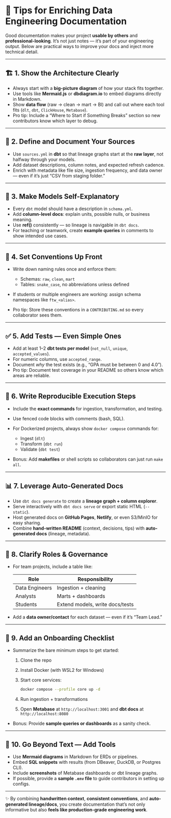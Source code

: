# 📘 Tips for Enriching Data Engineering Documentation

Good documentation makes your project **usable by others** and **professional-looking**. It’s not just notes — it’s part of your engineering output. Below are practical ways to improve your docs and inject more technical detail.

---

## 🏗️ 1. Show the Architecture Clearly

* Always start with a **big-picture diagram** of how your stack fits together.
* Use tools like **Mermaid.js** or **dbdiagram.io** to embed diagrams directly in Markdown.
* Show **data flow** (raw → clean → mart → BI) and call out where each tool fits (`dlt`, `dbt`, `ClickHouse`, `Metabase`).
* Pro tip: Include a “Where to Start if Something Breaks” section so new contributors know which layer to debug.

---

## 📂 2. Define and Document Your Sources

* Use `sources.yml` in **dbt** so that lineage graphs start at the **raw layer**, not halfway through your models.
* Add dataset descriptions, column notes, and expected refresh cadence.
* Enrich with metadata like file size, ingestion frequency, and data owner — even if it’s just “CSV from staging folder.”

---

## 🧩 3. Make Models Self-Explanatory

* Every `dbt` model should have a description in `schema.yml`.
* Add **column-level docs**: explain units, possible nulls, or business meaning.
* Use **ref()** consistently — so lineage is navigable in `dbt docs`.
* For teaching or teamwork, create **example queries** in comments to show intended use cases.

---

## 📝 4. Set Conventions Up Front

* Write down naming rules once and enforce them:

  * Schemas: `raw`, `clean`, `mart`
  * Tables: `snake_case`, no abbreviations unless defined
* If students or multiple engineers are working: assign schema namespaces like `ftw_<alias>`.
* Pro tip: Store these conventions in a `CONTRIBUTING.md` so every collaborator sees them.

---

## ✅ 5. Add Tests — Even Simple Ones

* Add at least 1–2 **dbt tests per model** (`not_null`, `unique`, `accepted_values`).
* For numeric columns, use `accepted_range`.
* Document *why* the test exists (e.g., “GPA must be between 0 and 4.0”).
* Pro tip: Document test coverage in your README so others know which areas are reliable.

---

## 🔗 6. Write Reproducible Execution Steps

* Include the **exact commands** for ingestion, transformation, and testing.
* Use fenced code blocks with comments (bash, SQL).
* For Dockerized projects, always show `docker compose` commands for:

  * Ingest (`dlt`)
  * Transform (`dbt run`)
  * Validate (`dbt test`)
* Bonus: Add **makefiles** or shell scripts so collaborators can just run `make all`.

---

## 📊 7. Leverage Auto-Generated Docs

* Use `dbt docs generate` to create a **lineage graph + column explorer**.
* Serve interactively with `dbt docs serve` or export static HTML (`--static`).
* Host generated docs on **GitHub Pages**, **Netlify**, or even S3/MinIO for easy sharing.
* Combine **hand-written README** (context, decisions, tips) with **auto-generated docs** (lineage, metadata).

---

## 👥 8. Clarify Roles & Governance

* For team projects, include a table like:

  | Role           | Responsibility                  |
  | -------------- | ------------------------------- |
  | Data Engineers | Ingestion + cleaning            |
  | Analysts       | Marts + dashboards              |
  | Students       | Extend models, write docs/tests |

* Add a **data owner/contact** for each dataset — even if it’s “Team Lead.”

---

## 🚀 9. Add an Onboarding Checklist

* Summarize the bare minimum steps to get started:

  1. Clone the repo
  2. Install Docker (with WSL2 for Windows)
  3. Start core services:

     ```bash
     docker compose --profile core up -d
     ```
  4. Run ingestion + transformations
  5. Open **Metabase** at `http://localhost:3001` and **dbt docs** at `http://localhost:8080`

* Bonus: Provide **sample queries or dashboards** as a sanity check.

---

## 🧰 10. Go Beyond Text — Add Tools

* Use **Mermaid diagrams** in Markdown for ERDs or pipelines.
* Embed **SQL snippets** with results (from DBeaver, DuckDB, or Postgres CLI).
* Include **screenshots** of Metabase dashboards or dbt lineage graphs.
* If possible, provide a **sample `.env` file** to guide contributors in setting up configs.

---

✨ By combining **handwritten context**, **consistent conventions**, and **auto-generated lineage/docs**, you create documentation that’s not only informative but also **feels like production-grade engineering work**.

